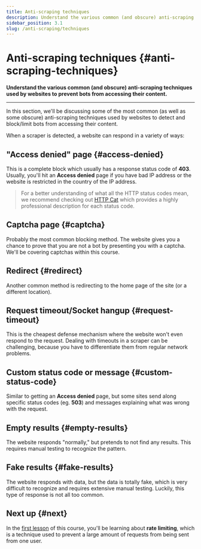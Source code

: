 ```yaml
---
title: Anti-scraping techniques
description: Understand the various common (and obscure) anti-scraping techniques used by websites to prevent bots from accessing their content.
sidebar_position: 3.1
slug: /anti-scraping/techniques
---
```


# Anti-scraping techniques {#anti-scraping-techniques}

**Understand the various common (and obscure) anti-scraping techniques used by websites to prevent bots from accessing their content.**

---

In this section, we'll be discussing some of the most common (as well as some obscure) anti-scraping techniques used by websites to detect and block/limit bots from accessing their content.

When a scraper is detected, a website can respond in a variety of ways:

## "Access denied" page {#access-denied}

This is a complete block which usually has a response status code of **403**. Usually, you'll hit an **Access denied** page if you have bad IP address or the website is restricted in the country of the IP address.

> For a better understanding of what all the HTTP status codes mean, we recommend checking out [HTTP Cat](https://http.cat/) which provides a highly professional description for each status code.

## Captcha page {#captcha}

Probably the most common blocking method. The website gives you a chance to prove that you are not a bot by presenting you with a captcha. We'll be covering captchas within this course.

## Redirect {#redirect}

Another common method is redirecting to the home page of the site (or a different location).

## Request timeout/Socket hangup {#request-timeout}

This is the cheapest defense mechanism where the website won't even respond to the request. Dealing with timeouts in a scraper can be challenging, because you have to differentiate them from regular network problems.

## Custom status code or message {#custom-status-code}

Similar to getting an **Access denied** page, but some sites send along specific status codes (eg. **503**) and messages explaining what was wrong with the request.

## Empty results {#empty-results}

The website responds "normally," but pretends to not find any results. This requires manual testing to recognize the pattern.

## Fake results {#fake-results}

The website responds with data, but the data is totally fake, which is very difficult to recognize and requires extensive manual testing. Luckily, this type of response is not all too common.

## Next up {#next}

In the [first lesson](./rate_limiting.md) of this course, you'll be learning about **rate limiting**, which is a technique used to prevent a large amount of requests from being sent from one user.

